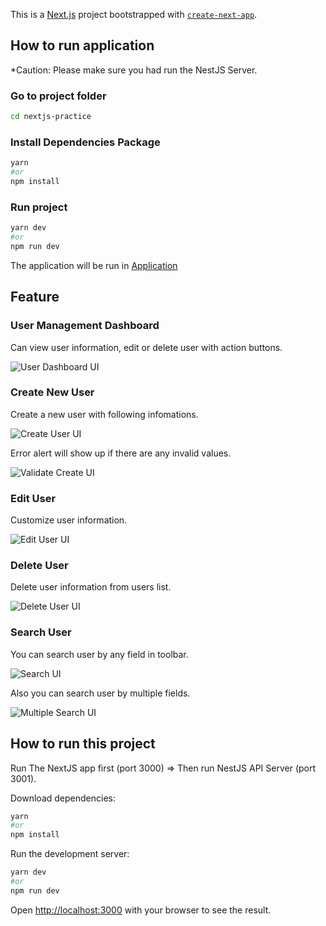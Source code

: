 This is a [Next.js](https://nextjs.org/) project bootstrapped with [`create-next-app`](https://github.com/vercel/next.js/tree/canary/packages/create-next-app).

## How to run application

*Caution: Please make sure you had run the NestJS Server.

### Go to project folder

```bash
cd nextjs-practice
```

### Install Dependencies Package

```bash
yarn
#or
npm install

```

### Run project

```bash
yarn dev
#or
npm run dev
```

The application will be run in [Application](http://localhost:3000/)

## Feature 

### User Management Dashboard

Can view user information, edit or delete user with action buttons.

![User Dashboard UI](https://res.cloudinary.com/dlo17fgwe/image/upload/v1717467492/dashboard_ui.png)

### Create New User

Create a new user with following infomations.

![Create User UI](https://res.cloudinary.com/dlo17fgwe/image/upload/v1717467677/create_user_ui.png)

Error alert will show up if there are any invalid values.

![Validate Create UI](https://res.cloudinary.com/dlo17fgwe/image/upload/v1717468133/create_validate_ui.png)

### Edit User

Customize user information.

![Edit User UI](https://res.cloudinary.com/dlo17fgwe/image/upload/v1717470631/edit_user.png)

### Delete User

Delete user information from users list.

![Delete User UI](https://res.cloudinary.com/dlo17fgwe/image/upload/v1717470876/delete_user.png)

### Search User

You can search user by any field in toolbar.

![Search UI](https://res.cloudinary.com/dlo17fgwe/image/upload/v1717471349/search_one.png)

Also you can search user by multiple fields.

![Multiple Search UI](https://res.cloudinary.com/dlo17fgwe/image/upload/v1717470868/multiple_search.png)


## How to run this project

Run The NextJS app first (port 3000) => Then run NestJS API Server (port 3001).

Download dependencies:

```bash
yarn
#or 
npm install
```

Run the development server:

```bash
yarn dev
#or
npm run dev
```

Open [http://localhost:3000](http://localhost:3000) with your browser to see the result.
